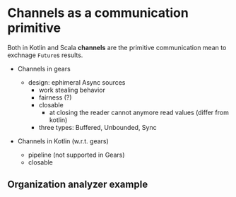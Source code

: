 # Channels as a communication primitive

Both in Kotlin and Scala **channels** are the primitive communication mean to exchnage `Future`s results.

- Channels in gears
  - design: ephimeral Async sources
    - work stealing behavior
    - fairness (?)
    - closable
      - at closing the reader cannot anymore read values (differ from kotlin)
    - three types: Buffered, Unbounded, Sync

- Channels in Kotlin (w.r.t. gears)
  - pipeline (not supported in Gears)
  - closable

## Organization analyzer example